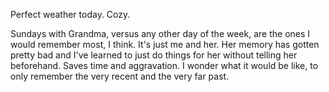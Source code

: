 Perfect weather today. Cozy.

Sundays with Grandma, versus any other day of the week, are the ones I would remember most, I think. It's just me and her. Her memory has gotten pretty bad and I've learned to just do things for her without telling her beforehand. Saves time and aggravation. I wonder what it would be like, to only remember the very recent and the very far past.
